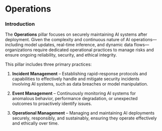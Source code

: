 # Operations

### Introduction  

The **Operations** pillar focuses on securely maintaining AI systems after deployment. Given the complexity and continuous nature of AI operations—including model updates, real-time inference, and dynamic data flows—organizations require dedicated operational practices to manage risks and ensure ongoing reliability, security, and ethical integrity.

This pillar includes three primary practices:

1. **Incident Management** – Establishing rapid-response protocols and capabilities to effectively handle and mitigate security incidents involving AI systems, such as data breaches or model manipulation.

2. **Event Management** – Continuously monitoring AI systems for anomalous behavior, performance degradation, or unexpected outcomes to proactively identify issues.

3. **Operational Management** – Managing and maintaining AI deployments securely, responsibly, and sustainably, ensuring they operate effectively and ethically over time.
